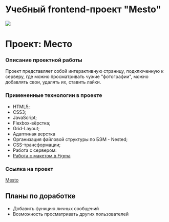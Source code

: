 <h1>Учебный frontend-проект "Mesto"</h1>

![](https://alexandrger.github.io/mesto/)

# Проект: Место

### Описание проектной работы

Проект представляет собой интерактивную страницу, подключенную к серверу, где можно просматривать чужие "фотографии", можно добавлять свои, удалять их, ставить лайки.

### Примененные технологии в проекте

* HTML5;
* CSS3;
* JavaScript;
* Flexbox-вёрстка;
* Grid-Layout;
* Адаптиная верстка
* Организация файловой структуры по БЭМ - Nested;
* CSS-трансформации;
* Работа с сервером:
* [Работа с макетом в Figma](https://www.figma.com/file/2cn9N9jSkmxD84oJik7xL7/JavaScript.-Sprint-4?node-id=0%3A1)

### Ссылка на проект

[Mesto](https://alexandrger.github.io/mesto/)

## Планы по доработке
* Добавить функцию личных сообщений
* Возможность просматривать других пользователей
